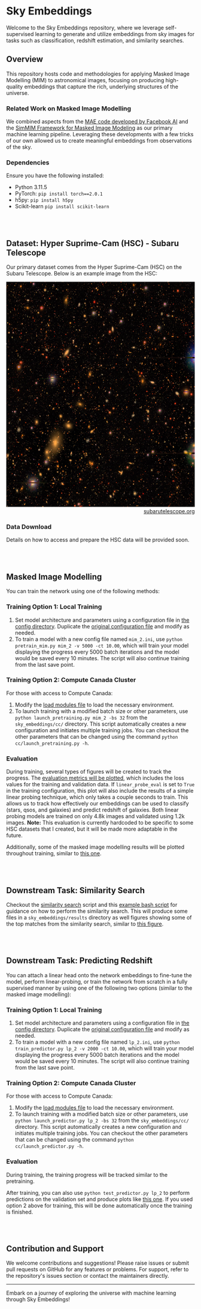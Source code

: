 # Sky Embeddings

Welcome to the Sky Embeddings repository, where we leverage self-supervised learning to generate and utilize embeddings from sky images for tasks such as classification, redshift estimation, and similarity searches.

## Overview

This repository hosts code and methodologies for applying Masked Image Modelling (MIM) to astronomical images, focusing on producing high-quality embeddings that capture the rich, underlying structures of the universe.

### Related Work on Masked Image Modelling

We combined aspects from the [MAE code developed by Facebook AI](https://github.com/facebookresearch/mae) and the [SimMIM Framework for Masked Image Modeling](https://github.com/microsoft/SimMIM) as our primary machine learning pipeline. Leveraging these developments with a few tricks of our own allowed us to create meaningful embeddings from observations of the sky.

### Dependencies

Ensure you have the following installed:

- Python 3.11.5
- PyTorch: `pip install torch==2.0.1`
- h5py: `pip install h5py`
- Scikit-learn `pip install scikit-learn`

<br><br>

## Dataset: Hyper Suprime-Cam (HSC) - Subaru Telescope

Our primary dataset comes from the Hyper Suprime-Cam (HSC) on the Subaru Telescope. Below is an example image from the HSC:

<p align="center">
  <img width="600" height="600" src="./figures/hsc_subaru.jpg"><br>
  <span style="display: block; text-align: right;"><a href="https://subarutelescope.org/en/news/topics/2017/02/27/2459.html">subarutelescope.org</a></span>
</p>

### Data Download

Details on how to access and prepare the HSC data will be provided soon.

<br><br>

## Masked Image Modelling

You can train the network using one of the following methods:

### Training Option 1: Local Training

1. Set model architecture and parameters using a configuration file in [the config directory](./configs). Duplicate the [original configuration file](./configs/mim_1.ini) and modify as needed.
2. To train a model with a new config file named `mim_2.ini`, use `python pretrain_mim.py mim_2 -v 5000 -ct 10.00`, which will train your model displaying the progress every 5000 batch iterations and the model would be saved every 10 minutes. The script will also continue training from the last save point.

### Training Option 2: Compute Canada Cluster

For those with access to Compute Canada:

1. Modify the [load modules file](./cc/module_loads.txt) to load the necessary environment.
2. To launch training with a modified batch size or other parameters, use `python launch_pretraining.py mim_2 -bs 32` from the `sky_embeddings/cc/` directory. This script automatically creates a new configuration and initiates multiple training jobs. You can checkout the other parameters that can be changed using the command `python cc/launch_pretraining.py -h`.

### Evaluation

During training, several types of figures will be created to track the progress. The [evaluation metrics will be plotted](./figures/mim_1_progress.png), which includes the loss values for the training and validation data. If `linear_probe_eval` is set to `True` in the training configuration, this plot will also include the results of a simple linear probing technique, which only takes a couple seconds to train. This allows us to track how effectively our embeddings can be used to classify (stars, qsos, and galaxies) and predict redshift of galaxies. Both linear probing models are trained on only 4.8k images and validated using 1.2k images. **Note:** This evaluation is currently hardcoded to be specific to some HSC datasets that I created, but it will be made more adaptable in the future.

Additionally, some of the masked image modelling results will be plotted throughout training, similar to [this one](./figures/mim_1_1000000iters.png).

<br><br>

## Downstream Task: Similarity Search

Checkout the [similarity search](./similarity_search.py) script and this [example bash script](./scripts/done/sim.sh) for guidance on how to perform the similarity search. This will produce some files in a `sky_embeddings/results` directory as well figures showing some of the top matches from the similarity search, similar to [this figure](./figures/mim_1_HSC_dwarf_galaxies_GRIZY_64_new_simsearch_results.png).

<br><br>

## Downstream Task: Predicting Redshift

You can attach a linear head onto the network embeddings to fine-tune the model, perform linear-probing, or train the network from scratch in a fully supervised manner by using one of the following two options (similar to the masked image modelling):

### Training Option 1: Local Training

1. Set model architecture and parameters using a configuration file in [the config directory](./configs). Duplicate the [original configuration file](./configs/lp_1.ini) and modify as needed.
2. To train a model with a new config file named `lp_2.ini`, use `python train_predictor.py lp_2 -v 2000 -ct 10.00`, which will train your model displaying the progress every 5000 batch iterations and the model would be saved every 10 minutes. The script will also continue training from the last save point.

### Training Option 2: Compute Canada Cluster

For those with access to Compute Canada:

1. Modify the [load modules file](./cc/module_loads.txt) to load the necessary environment.
2. To launch training with a modified batch size or other parameters, use `python launch_predictor.py lp_2 -bs 32` from the `sky_embeddings/cc/` directory. This script automatically creates a new configuration and initiates multiple training jobs. You can checkout the other parameters that can be changed using the command `python cc/launch_predictor.py -h`.

### Evaluation

During training, the training progress will be tracked similar to the pretraining.

After training, you can also use `python test_predictor.py lp_2` to perform predictions on the validation set and produce plots like [this one](./figures/lp_1_redshift.png). If you used option 2 above for training, this will be done automatically once the training is finished.

<br><br>

## Contribution and Support

We welcome contributions and suggestions! Please raise issues or submit pull requests on GitHub for any features or problems. For support, refer to the repository's issues section or contact the maintainers directly.

---

Embark on a journey of exploring the universe with machine learning through Sky Embeddings!
